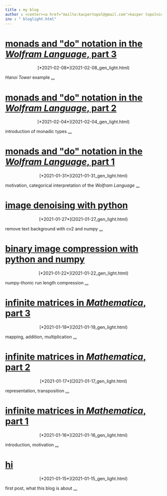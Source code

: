 ```yaml
---
title : my blog
author : <center><a href="mailto:kacpertopol@gmail.com">kacper topolnicki</a></br><a href="mailto:kacpertopol@gmail.com">kacpertopol@gmail.com</a><center>
inv : " bloglight.html"
---
```



# [monads and "do" notation in the *Wolfram Language*, part 3](./2021-02-08_gen_dark.html)
<center>
[*2021-02-08*](2021-02-08_gen_light.html)
</center>

*Hanoi Tower* example <a id = "NCE" href = "2021-02-08_gen_dark.html">...</a>



# [monads and "do" notation in the *Wolfram Language*, part 2](./2021-02-04_gen_dark.html)
<center>
[*2021-02-04*](2021-02-04_gen_light.html)
</center>

introduction of monadic types <a id = "NCE" href = "2021-02-04_gen_dark.html">...</a>



# [monads and "do" notation in the *Wolfram Language*, part 1](./2021-01-31_gen_dark.html)
<center>
[*2021-01-31*](2021-01-31_gen_light.html)
</center>

motivation, categorical interpretation of the *Wolfram Language* <a id = "NCE" href = "2021-01-31_gen_dark.html">...</a>



# [image denoising with python](./2021-01-27_gen_dark.html)
<center>
[*2021-01-27*](2021-01-27_gen_light.html)
</center>

remove text background with cv2 and numpy <a id = "NCE" href = "2021-01-27_gen_dark.html">...</a>



# [binary image compression with python and numpy](./2021-01-22_gen_dark.html)
<center>
[*2021-01-22*](2021-01-22_gen_light.html)
</center>

numpy-thonic run length compression <a id = "NCE" href = "2021-01-22_gen_dark.html">...</a>



# [infinite matrices in *Mathematica*, part 3](./2021-01-19_gen_dark.html)
<center>
[*2021-01-19*](2021-01-19_gen_light.html)
</center>

mapping, addition, multiplication <a id = "NCE" href = "2021-01-19_gen_dark.html">...</a>



# [infinite matrices in *Mathematica*, part 2](./2021-01-17_gen_dark.html)
<center>
[*2021-01-17*](2021-01-17_gen_light.html)
</center>

representation, transposition <a id = "NCE" href = "2021-01-17_gen_dark.html">...</a>



# [infinite matrices in *Mathematica*, part 1](./2021-01-16_gen_dark.html)
<center>
[*2021-01-16*](2021-01-16_gen_light.html)
</center>

introduction, motivation <a id = "NCE" href = "2021-01-16_gen_dark.html">...</a>



# [hi](./2021-01-15_gen_dark.html)
<center>
[*2021-01-15*](2021-01-15_gen_light.html)
</center>

first post, what this blog is about <a id = "NCE" href = "2021-01-15_gen_dark.html">...</a>


